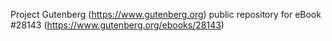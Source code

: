 Project Gutenberg (https://www.gutenberg.org) public repository for eBook #28143 (https://www.gutenberg.org/ebooks/28143)
